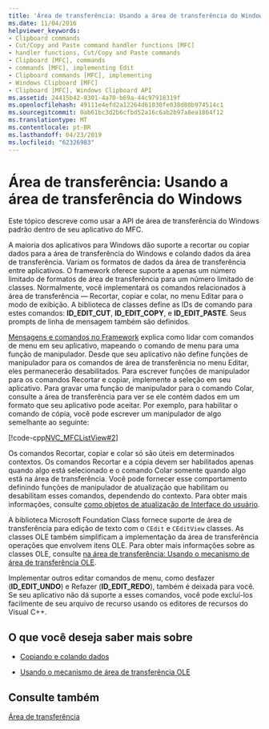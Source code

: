 ```yaml
---
title: 'Área de transferência: Usando a área de transferência do Windows'
ms.date: 11/04/2016
helpviewer_keywords:
- Clipboard commands
- Cut/Copy and Paste command handler functions [MFC]
- handler functions, Cut/Copy and Paste commands
- Clipboard [MFC], commands
- commands [MFC], implementing Edit
- Clipboard commands [MFC], implementing
- Windows Clipboard [MFC]
- Clipboard [MFC], Windows Clipboard API
ms.assetid: 24415b42-9301-4a70-b69a-44c97918319f
ms.openlocfilehash: 49111e4efd2a12264d61030fe038d80b974514c1
ms.sourcegitcommit: 0ab61bc3d2b6cfbd52a16c6ab2b97a8ea1864f12
ms.translationtype: MT
ms.contentlocale: pt-BR
ms.lasthandoff: 04/23/2019
ms.locfileid: "62326983"
---
```

# <a name="clipboard-using-the-windows-clipboard"></a>Área de transferência: Usando a área de transferência do Windows

Este tópico descreve como usar a API de área de transferência do Windows padrão dentro de seu aplicativo do MFC.

A maioria dos aplicativos para Windows dão suporte a recortar ou copiar dados para a área de transferência do Windows e colando dados da área de transferência. Variam os formatos de dados da área de transferência entre aplicativos. O framework oferece suporte a apenas um número limitado de formatos de área de transferência para um número limitado de classes. Normalmente, você implementará os comandos relacionados à área de transferência — Recortar, copiar e colar, no menu Editar para o modo de exibição. A biblioteca de classes define as IDs de comando para estes comandos: **ID_EDIT_CUT**, **ID_EDIT_COPY**, e **ID_EDIT_PASTE**. Seus prompts de linha de mensagem também são definidos.

[Mensagens e comandos no Framework](../mfc/messages-and-commands-in-the-framework.md) explica como lidar com comandos de menu em seu aplicativo, mapeando o comando de menu para uma função de manipulador. Desde que seu aplicativo não define funções de manipulador para os comandos de área de transferência no menu Editar, eles permanecerão desabilitados. Para escrever funções de manipulador para os comandos Recortar e copiar, implemente a seleção em seu aplicativo. Para gravar uma função de manipulador para o comando Colar, consulte a área de transferência para ver se ele contém dados em um formato que seu aplicativo pode aceitar. Por exemplo, para habilitar o comando de cópia, você pode escrever um manipulador de algo semelhante ao seguinte:

[!code-cpp[NVC_MFCListView#2](../atl/reference/codesnippet/cpp/clipboard-using-the-windows-clipboard_1.cpp)]

Os comandos Recortar, copiar e colar só são úteis em determinados contextos. Os comandos Recortar e a cópia devem ser habilitados apenas quando algo está selecionado e o comando Colar somente quando algo está na área de transferência. Você pode fornecer esse comportamento definindo funções de manipulador de atualização que habilitam ou desabilitam esses comandos, dependendo do contexto. Para obter mais informações, consulte [como objetos de atualização de Interface do usuário](../mfc/how-to-update-user-interface-objects.md).

A biblioteca Microsoft Foundation Class fornece suporte de área de transferência para edição de texto com o `CEdit` e `CEditView` classes. As classes OLE também simplificam a implementação da área de transferência operações que envolvem itens OLE. Para obter mais informações sobre as classes OLE, consulte [na área de transferência: Usando o mecanismo de área de transferência OLE](../mfc/clipboard-using-the-ole-clipboard-mechanism.md).

Implementar outros editar comandos de menu, como desfazer (**ID_EDIT_UNDO**) e Refazer (**ID_EDIT_REDO**), também é deixada para você. Se seu aplicativo não dá suporte a esses comandos, você pode excluí-los facilmente de seu arquivo de recurso usando os editores de recursos do Visual C++.

## <a name="what-do-you-want-to-know-more-about"></a>O que você deseja saber mais sobre

- [Copiando e colando dados](../mfc/clipboard-copying-and-pasting-data.md)

- [Usando o mecanismo de área de transferência OLE](../mfc/clipboard-using-the-ole-clipboard-mechanism.md)

## <a name="see-also"></a>Consulte também

[Área de transferência](../mfc/clipboard.md)
